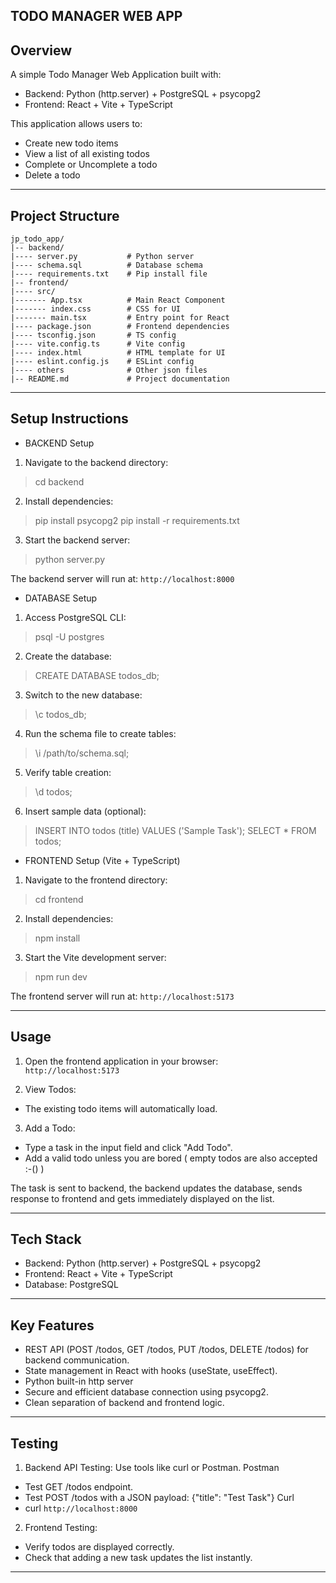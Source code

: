 ## TODO MANAGER WEB APP ##


## Overview ##

A simple Todo Manager Web Application built with:
- Backend: Python (http.server) + PostgreSQL + psycopg2  
- Frontend: React + Vite + TypeScript

This application allows users to:
- Create new todo items
- View a list of all existing todos
- Complete or Uncomplete a todo
- Delete a todo

---------------------------------------------------------------------

## Project Structure ##
```
jp_todo_app/
|-- backend/
|---- server.py           # Python server
|---- schema.sql          # Database schema
|---- requirements.txt    # Pip install file
|-- frontend/
|---- src/
|------- App.tsx          # Main React Component
|------- index.css        # CSS for UI
|------- main.tsx         # Entry point for React
|---- package.json        # Frontend dependencies
|---- tsconfig.json       # TS config
|---- vite.config.ts      # Vite config
|---- index.html          # HTML template for UI
|---- eslint.config.js    # ESLint config
|---- others              # Other json files
|-- README.md             # Project documentation
```
---------------------------------------------------------------------

## Setup Instructions ##

- BACKEND Setup

 1. Navigate to the backend directory:

  > cd backend

 2. Install dependencies:

  > pip install psycopg2
  > pip install -r requirements.txt

 3. Start the backend server:

  > python server.py

 The backend server will run at: `http://localhost:8000`

- DATABASE Setup

 1. Access PostgreSQL CLI:

  > psql -U postgres

 2. Create the database:

  > CREATE DATABASE todos_db;

 3. Switch to the new database:

  > \c todos_db;

 4. Run the schema file to create tables:

  > \i /path/to/schema.sql;

 5. Verify table creation:

  > \d todos;

 6. Insert sample data (optional):

  > INSERT INTO todos (title) VALUES ('Sample Task');
    SELECT * FROM todos;

- FRONTEND Setup (Vite + TypeScript)

 1. Navigate to the frontend directory:

  > cd frontend

 2. Install dependencies:

  > npm install

 3. Start the Vite development server:

  > npm run dev

  The frontend server will run at: `http://localhost:5173`

---------------------------------------------------------------------

## Usage ##

1. Open the frontend application in your browser:  
`http://localhost:5173`

2. View Todos:
 - The existing todo items will automatically load.

3. Add a Todo:
 - Type a task in the input field and click "Add Todo".
 - Add a valid todo unless you are bored ( empty todos are also accepted :-() )  

  The task is sent to backend, the backend updates the database, sends response to frontend and gets immediately displayed on the list.

---------------------------------------------------------------------

## Tech Stack ##

- Backend: Python (http.server) + PostgreSQL + psycopg2
- Frontend: React + Vite + TypeScript
- Database: PostgreSQL

---------------------------------------------------------------------

## Key Features ##

- REST API (POST /todos, GET /todos, PUT /todos, DELETE /todos) for backend communication.
- State management in React with hooks (useState, useEffect).
- Python built-in http server
- Secure and efficient database connection using psycopg2.
- Clean separation of backend and frontend logic.

---------------------------------------------------------------------

## Testing ##

1. Backend API Testing: Use tools like curl or Postman.
 Postman
 - Test GET /todos endpoint.
 - Test POST /todos with a JSON payload:
    {"title": "Test Task"}
 Curl
 - curl `http://localhost:8000`

2. Frontend Testing:
 - Verify todos are displayed correctly.
 - Check that adding a new task updates the list instantly.

---------------------------------------------------------------------
